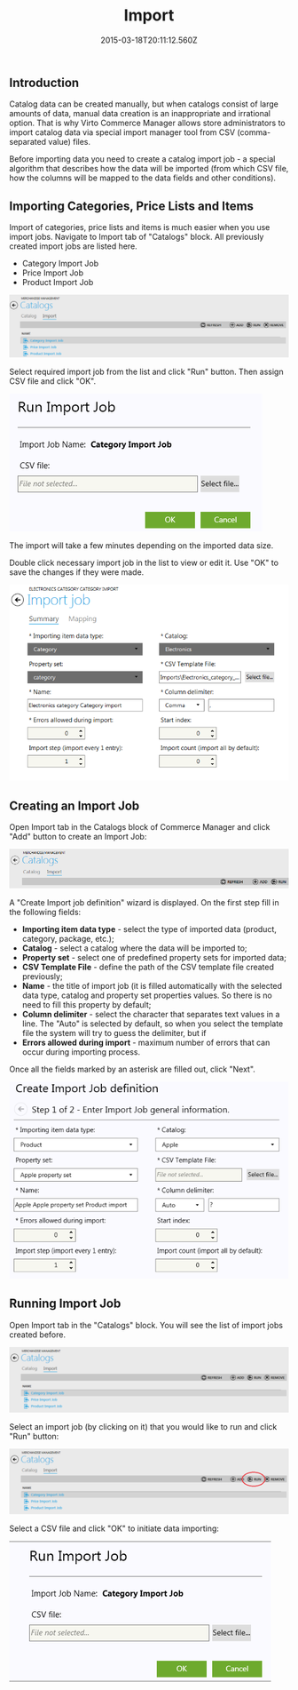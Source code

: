 ﻿---
title: Import
description: Import
layout: docs
date: 2015-03-18T20:11:12.560Z
priority: 4
---
## Introduction

Catalog data can be created manually, but when catalogs consist of large amounts of data, manual data creation is an inappropriate and irrational option. That is why Virto Commerce Manager allows store administrators to import catalog data via special import manager tool from CSV (comma-separated value) files.

Before importing data you need to create a catalog import job - a special algorithm that describes how the data will be imported (from which CSV file, how the columns will be mapped to the data fields and other conditions).

## Importing Categories, Price Lists and Items

Import of categories, price lists and items is much easier when you use import jobs. Navigate to Import tab of "Catalogs" block. All previously created import jobs are listed here.

* Category Import Job
* Price Import Job
* Product Import Job

<img src="../../../assets/images/docs/017-list-of-import-jobs.PNG" />

Select required import job from the list and click "Run" button. Then assign CSV file and click "OK".

<img src="../../../assets/images/docs/018-run-import-job.PNG" />

The import will take a few minutes depending on the imported data size.

Double click necessary import job in the list to view or edit it. Use "OK" to save the changes if they were made.

<img src="../../../assets/images/docs/image2013-10-24_10_51_41.png" />

## Creating an Import Job

Open Import tab in the Catalogs block of Commerce Manager and click "Add" button to create an Import Job:

<img src="../../../assets/images/docs/012-add-button.PNG" />

A "Create Import job definition" wizard is displayed. On the first step fill in the following fields:

* **Importing item data type** - select the type of imported data (product, category, package, etc.);
* **Catalog** - select a catalog where the data will be imported to;
* **Property set** - select one of predefined property sets for imported data;
* **CSV Template File** - define the path of the CSV template file created previously;
* **Name** - the title of import job (it is filled automatically with the selected data type, catalog and property set properties values. So there is no need to fill this property by default;
* **Column delimiter** - select the character that separates text values in a line. The "Auto" is selected by default, so when you select the template file the system will try to guess the delimiter, but if 
* **Errors allowed during import** - maximum number of errors that can occur during importing process.

Once all the fields marked by an asterisk are filled out, click "Next".

<img src="../../../assets/images/docs/image2013-10-24_10_52_31.png" />

## Running Import Job

Open Import tab in the "Catalogs" block. You will see the list of import jobs created before.

<img src="../../../assets/images/docs/014-import-jobs.png" />

Select an import job (by clicking on it) that you would like to run and click "Run" button:

<img src="../../../assets/images/docs/015-import-jobs.png" />

Select a CSV file and click "OK" to initiate data importing:

<img src="../../../assets/images/docs/016-select-csv-file.png" />
